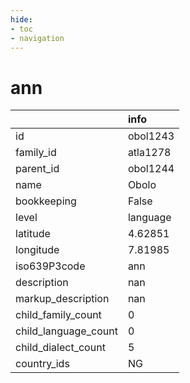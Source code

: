 ```yaml
---
hide:
- toc
- navigation
---
```

# ann
|                      | info     |
|:---------------------|:---------|
| id                   | obol1243 |
| family_id            | atla1278 |
| parent_id            | obol1244 |
| name                 | Obolo    |
| bookkeeping          | False    |
| level                | language |
| latitude             | 4.62851  |
| longitude            | 7.81985  |
| iso639P3code         | ann      |
| description          | nan      |
| markup_description   | nan      |
| child_family_count   | 0        |
| child_language_count | 0        |
| child_dialect_count  | 5        |
| country_ids          | NG       |